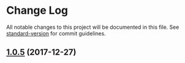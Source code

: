 # Change Log

All notable changes to this project will be documented in this file. See [standard-version](https://github.com/conventional-changelog/standard-version) for commit guidelines.

<a name="1.0.5"></a>
## [1.0.5](https://github.com/FunnyFoo/create-reducer-redux/compare/v1.0.4...v1.0.5) (2017-12-27)

